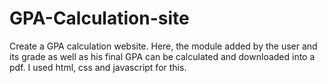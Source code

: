 # GPA-Calculation-site
Create a GPA calculation website. Here, the module added by the user  and its grade as well as his final GPA can be calculated and downloaded into a pdf. I used html, css and javascript for this.
